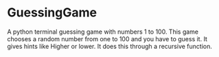 # GuessingGame
A python terminal guessing game with numbers 1 to 100.
This game chooses a random number from one to 100 and you have to guess it.
It gives hints like Higher or lower.
It does this through a recursive function.
